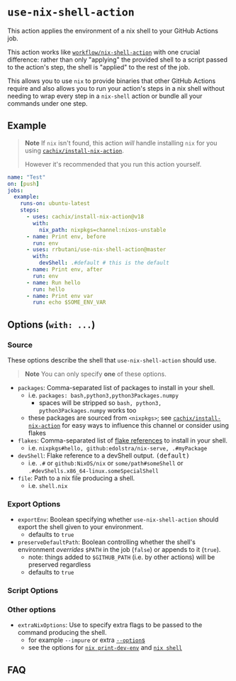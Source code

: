 # `use-nix-shell-action`

This action applies the environment of a nix shell to your GitHub Actions job.

This action works like [`workflow/nix-shell-action`](https://github.com/workflow/nix-shell-action) with one crucial difference: rather than only "applying" the provided shell to a script passed to the action's step, the shell is "applied" to the rest of the job.

This allows you to use `nix` to provide binaries that other GitHub Actions require and also allows you to run your action's steps in a nix shell without needing to wrap every step in a `nix-shell` action or bundle all your commands under one step.

## Example

> **Note**
> If `nix` isn't found, this action *will* handle installing `nix` for you using [`cachix/install-nix-action`](https://github.com/cachix/install-nix-action).
>
> However it's recommended that you run this action yourself.

```yaml
name: "Test"
on: [push]
jobs:
  example:
    runs-on: ubuntu-latest
    steps:
      - uses: cachix/install-nix-action@v18
        with:
          nix_path: nixpkgs=channel:nixos-unstable
      - name: Print env, before
        run: env
      - uses: rrbutani/use-nix-shell-action@master
        with:
          devShell: .#default # this is the default
      - name: Print env, after
        run: env
      - name: Run hello
        run: hello
      - name: Print env var
        run: echo $SOME_ENV_VAR
```

## Options (`with: ...`)

### Source

These options describe the shell that `use-nix-shell-action` should use.

> **Note**
> You can only specify **one** of these options.

  - `packages`: Comma-separated list of packages to install in your shell.
    + i.e. `packages: bash,python3,python3Packages.numpy`
      * spaces will be stripped so `bash, python3, python3Packages.numpy` works too
    + these packages are sourced from `<nixpkgs>`; see [`cachix/install-nix-action`](https://github.com/cachix/install-nix-action) for easy ways to influence this channel or consider using flakes
  - `flakes`: Comma-separated list of [flake references](https://nixos.org/manual/nix/stable/command-ref/new-cli/nix3-flake.html#flake-references) to install in your shell.
    + i.e. `nixpkgs#hello, github:edolstra/nix-serve, .#myPackage`
  - `devShell`: Flake reference to a devShell output. <kbd>(default)</kbd>
    + i.e. `.#` or `github:NixOS/nix` or `some/path#someShell` or `.#devShells.x86_64-linux.someSpecialShell`
  - `file`: Path to a nix file producing a shell.
    + i.e. `shell.nix`

### Export Options

  - `exportEnv`: Boolean specifying whether `use-nix-shell-action` should export the shell given to your environment.
    + defaults to <kbd>`true`</kbd>
  - `preserveDefaultPath`: Boolean controlling whether the shell's environment *overrides* `$PATH` in the job (`false`) or appends to it (`true`).
    + note: things added to `$GITHUB_PATH` (i.e. by other actions) will be preserved regardless
    + defaults to <kbd>`true`</kbd>

### Script Options

  <!-- + TODO: I don't think this will actually work?
  + TODO: what does GITHUB_ENV actually let us do?
  + TODO: lower to `-i` if using `nix develop`
  + If you're looking for actual purity probably use `script` -->



### Other options

  - `extraNixOptions`: Use to specify extra flags to be passed to the command producing the shell.
    + for example `--impure` or extra [`--option`s](https://nixos.org/manual/nix/stable/command-ref/conf-file.html?highlight=nix.conf)
    + see the options for [`nix print-dev-env`](https://nixos.org/manual/nix/stable/command-ref/new-cli/nix3-print-dev-env.html#options) and [`nix shell`](https://nixos.org/manual/nix/stable/command-ref/new-cli/nix3-shell.html)

<!-- TODO: pass flake args (--experimental) -->
<!-- TODO: warn about needing bash (?) -->

## FAQ

